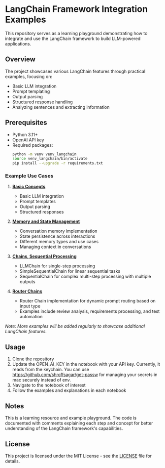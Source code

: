 # LangChain Framework Integration Examples

This repository serves as a learning playground demonstrating how to integrate and use the LangChain framework to build LLM-powered applications.

## Overview

The project showcases various LangChain features through practical examples, focusing on:
- Basic LLM integration
- Prompt templating
- Output parsing
- Structured response handling
- Analyzing sentences and extracting information

## Prerequisites

- Python 3.11+
- OpenAI API key
- Required packages:
  ```bash
  python -m venv venv_langchain
  source venv_langchain/bin/activate
  pip install --upgrade -r requirements.txt
  ```

### Example Use Cases

1. **[Basic Concepts](1-model-prompts-parser.ipynb)**
   - Basic LLM integration
   - Prompt templates
   - Output parsing
   - Structured responses

2. **[Memory and State Management](2-memory.ipynb)**
   - Conversation memory implementation
   - State persistence across interactions
   - Different memory types and use cases
   - Managing context in conversations

3. **[Chains, Sequential Processing](3-chains.ipynb)**
   - LLMChain for single-step processing
   - SimpleSequentialChain for linear sequential tasks
   - SequentialChain for complex multi-step processing with multiple outputs

4. **[Router Chains](4-routerchain.ipynb)**
   - Router Chain implementation for dynamic prompt routing based on input type
   - Examples include review analysis, requirements processing, and test automation

*Note: More examples will be added regularly to showcase additional LangChain features.*

## Usage

1. Clone the repository
2. Update the OPEN_AI_KEY in the notebook with your API key. Currently, it reads from the keychain. You can use https://github.com/shroffsagar/get-passw for managing your secrets in mac securely instead of env.
3. Navigate to the notebook of interest
4. Follow the examples and explanations in each notebook

## Notes

This is a learning resource and example playground. The code is documented with comments explaining each step and concept for better understanding of the LangChain framework's capabilities.

## License

This project is licensed under the MIT License - see the [LICENSE](LICENSE) file for details.